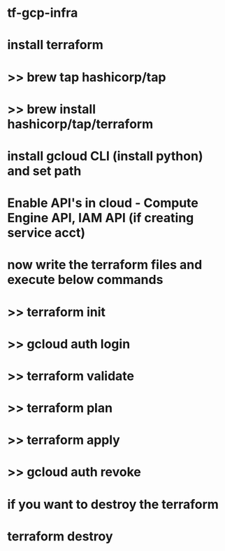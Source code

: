 # tf-gcp-infra

# install terraform
#  >> brew tap hashicorp/tap
#  >> brew install hashicorp/tap/terraform

# install gcloud CLI (install python) and set path
# Enable API's in cloud - Compute Engine API, IAM API (if creating service acct)

# now write the terraform files and execute below commands
# >> terraform init
# >> gcloud auth login
# >> terraform validate
# >> terraform plan
# >> terraform apply
# >> gcloud auth revoke

# if you want to destroy the terraform
# terraform destroy

